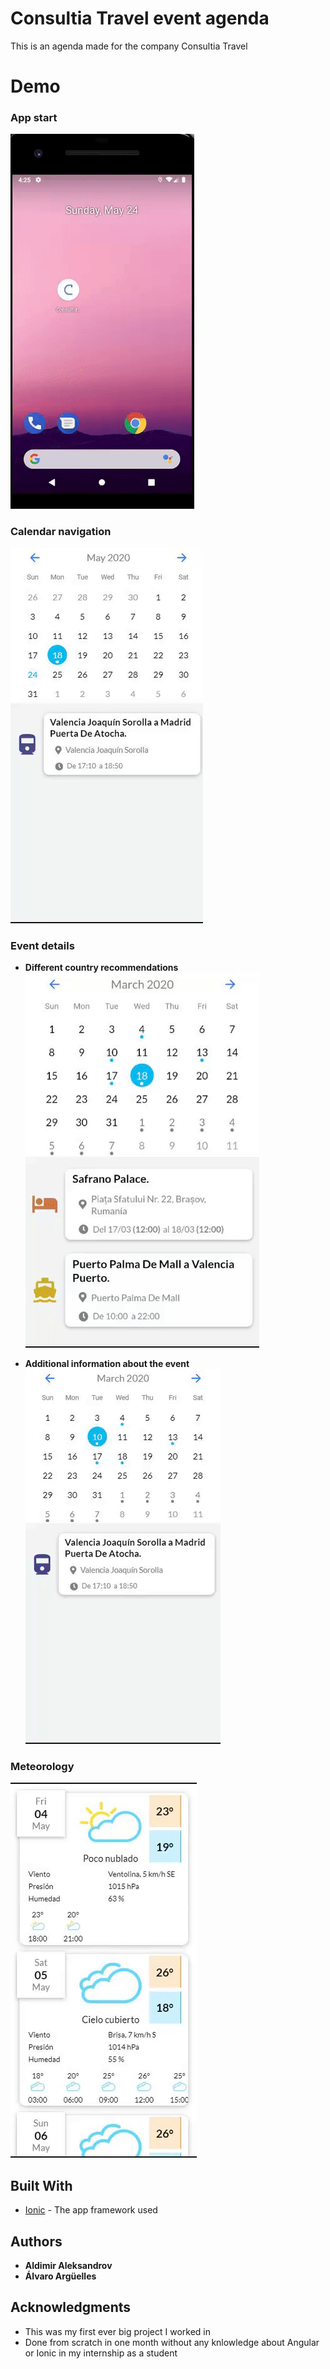 # Consultia Travel event agenda
This is an agenda made for the company Consultia Travel

# Demo

### App start
![](app-start.gif)

### Calendar navigation
![](navigation.gif)

### Event details
* **Different country recommendations**
![](recommendation.gif)

* **Additional information about the event**
![](tickets.gif)

### Meteorology
![](meteo.gif)

## Built With

* [Ionic](https://ionicframework.com/docs) - The app framework used

## Authors

* **Aldimir Aleksandrov**
* **Álvaro Argüelles**

## Acknowledgments

* This was my first ever big project I worked in
* Done from scratch in one month without any knlowledge about Angular or Ionic in my internship as a student

